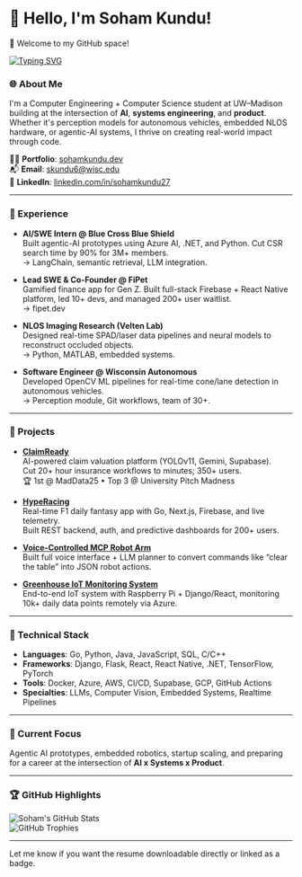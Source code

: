 # 👋 Hello, I'm Soham Kundu!

🚀 Welcome to my GitHub space!

[![Typing SVG](https://readme-typing-svg.herokuapp.com?color=36BCF7&lines=Computer+Engineer;AI+Engineer;DevOps)](https://git.io/typing-svg)

### 🌐 About Me
I'm a Computer Engineering + Computer Science student at UW–Madison building at the intersection of **AI**, **systems engineering**, and **product**. Whether it's perception models for autonomous vehicles, embedded NLOS hardware, or agentic-AI systems, I thrive on creating real-world impact through code.

👨‍💻 **Portfolio**: [sohamkundu.dev](https://www.sohamkundu.dev)  
📬 **Email**: [skundu6@wisc.edu](mailto:skundu6@wisc.edu)  
🔗 **LinkedIn**: [linkedin.com/in/sohamkundu27](https://linkedin.com/in/sohamkundu27)

---

### 💼 Experience

- **AI/SWE Intern @ Blue Cross Blue Shield**  
  Built agentic-AI prototypes using Azure AI, .NET, and Python. Cut CSR search time by 90% for 3M+ members.  
  → LangChain, semantic retrieval, LLM integration.

- **Lead SWE & Co-Founder @ FiPet**  
  Gamified finance app for Gen Z. Built full-stack Firebase + React Native platform, led 10+ devs, and managed 200+ user waitlist.  
  → fipet.dev

- **NLOS Imaging Research (Velten Lab)**  
  Designed real-time SPAD/laser data pipelines and neural models to reconstruct occluded objects.  
  → Python, MATLAB, embedded systems.

- **Software Engineer @ Wisconsin Autonomous**  
  Developed OpenCV ML pipelines for real-time cone/lane detection in autonomous vehicles.  
  → Perception module, Git workflows, team of 30+.

---

### 🚀 Projects

- **[ClaimReady](https://claim-ready.vercel.app)**  
  AI-powered claim valuation platform (YOLOv11, Gemini, Supabase).  
  Cut 20+ hour insurance workflows to minutes; 350+ users.  
  🏆 1st @ MadData25 • Top 3 @ University Pitch Madness

- **[HypeRacing](https://hyperacing.us)**  
  Real-time F1 daily fantasy app with Go, Next.js, Firebase, and live telemetry.  
  Built REST backend, auth, and predictive dashboards for 200+ users.

- **[Voice-Controlled MCP Robot Arm](https://github.com/sohamkundu27/UCBerkeleyAIHackathon)**  
  Built full voice interface + LLM planner to convert commands like “clear the table” into JSON robot actions.

- **[Greenhouse IoT Monitoring System](https://github.com/sohamkundu27/GIoTMS)**  
  End-to-end IoT system with Raspberry Pi + Django/React, monitoring 10k+ daily data points remotely via Azure.

---

### 🧠 Technical Stack

- **Languages**: Go, Python, Java, JavaScript, SQL, C/C++
- **Frameworks**: Django, Flask, React, React Native, .NET, TensorFlow, PyTorch
- **Tools**: Docker, Azure, AWS, CI/CD, Supabase, GCP, GitHub Actions
- **Specialties**: LLMs, Computer Vision, Embedded Systems, Realtime Pipelines

---

### 🧠 Current Focus
Agentic AI prototypes, embedded robotics, startup scaling, and preparing for a career at the intersection of **AI x Systems x Product**.

---

### 🏆 GitHub Highlights

![Soham's GitHub Stats](https://github-readme-stats.vercel.app/api?username=sohamkundu27&show_icons=true&theme=radical)  
![GitHub Trophies](https://github-profile-trophy.vercel.app/?username=sohamkundu27&theme=radical)

---

Let me know if you want the resume downloadable directly or linked as a badge.
